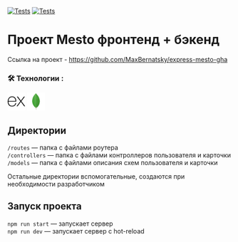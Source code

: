 [![Tests](../../actions/workflows/tests-13-sprint.yml/badge.svg)](../../actions/workflows/tests-13-sprint.yml) [![Tests](../../actions/workflows/tests-14-sprint.yml/badge.svg)](../../actions/workflows/tests-14-sprint.yml)

# Проект Mesto фронтенд + бэкенд

Ссылка на проект - https://github.com/MaxBernatsky/express-mesto-gha

### :hammer_and_wrench: Технологии :

<div>
  <img src="https://github.com/devicons/devicon/blob/master/icons/express/express-original.svg" atl="express" width="40" height="40">
  <img src="https://github.com/devicons/devicon/blob/master/icons/mongodb/mongodb-original.svg" atl="mongodb" width="40" height="40">

</div>

## Директории

`/routes` — папка с файлами роутера  
`/controllers` — папка с файлами контроллеров пользователя и карточки  
`/models` — папка с файлами описания схем пользователя и карточки

Остальные директории вспомогательные, создаются при необходимости разработчиком

## Запуск проекта

`npm run start` — запускает сервер  
`npm run dev` — запускает сервер с hot-reload
